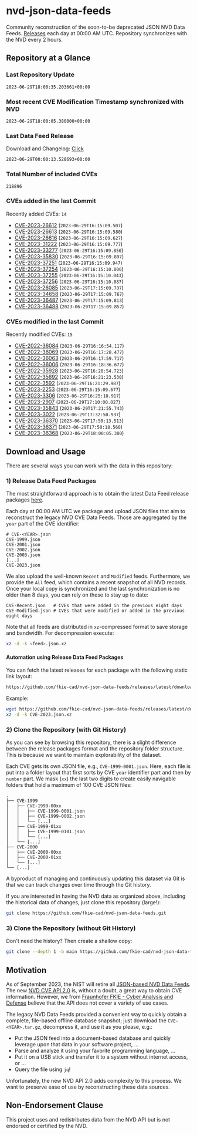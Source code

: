 # nvd-json-data-feeds

Community reconstruction of the soon-to-be deprecated JSON NVD Data Feeds. 
[Releases](https://github.com/fkie-cad/nvd-json-data-feeds/releases/latest) each day at 00:00 AM UTC.
Repository synchronizes with the NVD every 2 hours.

## Repository at a Glance

### Last Repository Update

```plain
2023-06-29T18:00:35.203661+00:00
```

### Most recent CVE Modification Timestamp synchronized with NVD

```plain
2023-06-29T18:00:05.380000+00:00
```

### Last Data Feed Release

Download and Changelog: [Click](https://github.com/fkie-cad/nvd-json-data-feeds/releases/latest)

```plain
2023-06-29T00:00:13.528693+00:00
```

### Total Number of included CVEs

```plain
218896
```

### CVEs added in the last Commit

Recently added CVEs: `14`

* [CVE-2023-26612](CVE-2023/CVE-2023-266xx/CVE-2023-26612.json) (`2023-06-29T16:15:09.507`)
* [CVE-2023-26613](CVE-2023/CVE-2023-266xx/CVE-2023-26613.json) (`2023-06-29T16:15:09.580`)
* [CVE-2023-26616](CVE-2023/CVE-2023-266xx/CVE-2023-26616.json) (`2023-06-29T16:15:09.627`)
* [CVE-2023-31222](CVE-2023/CVE-2023-312xx/CVE-2023-31222.json) (`2023-06-29T16:15:09.777`)
* [CVE-2023-33277](CVE-2023/CVE-2023-332xx/CVE-2023-33277.json) (`2023-06-29T16:15:09.850`)
* [CVE-2023-35830](CVE-2023/CVE-2023-358xx/CVE-2023-35830.json) (`2023-06-29T16:15:09.897`)
* [CVE-2023-37251](CVE-2023/CVE-2023-372xx/CVE-2023-37251.json) (`2023-06-29T16:15:09.947`)
* [CVE-2023-37254](CVE-2023/CVE-2023-372xx/CVE-2023-37254.json) (`2023-06-29T16:15:10.000`)
* [CVE-2023-37255](CVE-2023/CVE-2023-372xx/CVE-2023-37255.json) (`2023-06-29T16:15:10.043`)
* [CVE-2023-37256](CVE-2023/CVE-2023-372xx/CVE-2023-37256.json) (`2023-06-29T16:15:10.087`)
* [CVE-2023-26085](CVE-2023/CVE-2023-260xx/CVE-2023-26085.json) (`2023-06-29T17:15:09.707`)
* [CVE-2023-34658](CVE-2023/CVE-2023-346xx/CVE-2023-34658.json) (`2023-06-29T17:15:09.767`)
* [CVE-2023-36487](CVE-2023/CVE-2023-364xx/CVE-2023-36487.json) (`2023-06-29T17:15:09.813`)
* [CVE-2023-36488](CVE-2023/CVE-2023-364xx/CVE-2023-36488.json) (`2023-06-29T17:15:09.857`)


### CVEs modified in the last Commit

Recently modified CVEs: `15`

* [CVE-2022-36084](CVE-2022/CVE-2022-360xx/CVE-2022-36084.json) (`2023-06-29T16:16:54.117`)
* [CVE-2022-36069](CVE-2022/CVE-2022-360xx/CVE-2022-36069.json) (`2023-06-29T16:17:28.477`)
* [CVE-2022-36063](CVE-2022/CVE-2022-360xx/CVE-2022-36063.json) (`2023-06-29T16:17:59.717`)
* [CVE-2022-36006](CVE-2022/CVE-2022-360xx/CVE-2022-36006.json) (`2023-06-29T16:18:36.677`)
* [CVE-2022-35928](CVE-2022/CVE-2022-359xx/CVE-2022-35928.json) (`2023-06-29T16:20:54.723`)
* [CVE-2022-35692](CVE-2022/CVE-2022-356xx/CVE-2022-35692.json) (`2023-06-29T16:21:23.530`)
* [CVE-2022-3592](CVE-2022/CVE-2022-35xx/CVE-2022-3592.json) (`2023-06-29T16:21:29.987`)
* [CVE-2023-2253](CVE-2023/CVE-2023-22xx/CVE-2023-2253.json) (`2023-06-29T16:15:09.677`)
* [CVE-2023-3306](CVE-2023/CVE-2023-33xx/CVE-2023-3306.json) (`2023-06-29T16:25:10.917`)
* [CVE-2023-2907](CVE-2023/CVE-2023-29xx/CVE-2023-2907.json) (`2023-06-29T17:10:00.027`)
* [CVE-2023-35843](CVE-2023/CVE-2023-358xx/CVE-2023-35843.json) (`2023-06-29T17:21:55.743`)
* [CVE-2023-3022](CVE-2023/CVE-2023-30xx/CVE-2023-3022.json) (`2023-06-29T17:32:50.937`)
* [CVE-2023-36370](CVE-2023/CVE-2023-363xx/CVE-2023-36370.json) (`2023-06-29T17:50:13.513`)
* [CVE-2023-36371](CVE-2023/CVE-2023-363xx/CVE-2023-36371.json) (`2023-06-29T17:50:18.560`)
* [CVE-2023-36368](CVE-2023/CVE-2023-363xx/CVE-2023-36368.json) (`2023-06-29T18:00:05.380`)


## Download and Usage

There are several ways you can work with the data in this repository:

### 1) Release Data Feed Packages

The most straightforward approach is to obtain the latest Data Feed release packages [here](https://github.com/fkie-cad/nvd-json-data-feeds/releases/latest).

Each day at 00:00 AM UTC we package and upload JSON files that aim to reconstruct the legacy NVD CVE Data Feeds.
Those are aggregated by the `year` part of the CVE identifier:

```
# CVE-<YEAR>.json
CVE-1999.json
CVE-2001.json
CVE-2002.json
CVE-2003.json
[...]
CVE-2023.json
```

We also upload the well-known `Recent` and `Modified` feeds.
Furthermore, we provide the `All` feed, which contains a recent snapshot of all NVD records.
Once your local copy is synchronized and the last synchronization is no older than 8 days, you can rely on these to stay up to date:

```plain
CVE-Recent.json   # CVEs that were added in the previous eight days
CVE-Modified.json # CVEs that were modified or added in the previous eight days
```

Note that all feeds are distributed in `xz`-compressed format to save storage and bandwidth.
For decompression execute:

```sh
xz -d -k <feed>.json.xz
```


#### Automation using Release Data Feed Packages

You can fetch the latest releases for each package with the following static link layout:

```sh
https://github.com/fkie-cad/nvd-json-data-feeds/releases/latest/download/CVE-<YEAR>.json.xz
```

Example:

```sh
wget https://github.com/fkie-cad/nvd-json-data-feeds/releases/latest/download/CVE-2023.json.xz
xz -d -k CVE-2023.json.xz
```

### 2) Clone the Repository (with Git History)

As you can see by browsing this repository, there is a slight difference between the release packages format and the repository folder structure.
This is because we want to maintain explorability of the dataset.

Each CVE gets its own JSON file, e.g., `CVE-1999-0001.json`.
Here, each file is put into a folder layout that first sorts by CVE `year` identifier part and then by `number` part.
We mask (`xx`) the last two digits to create easily navigable folders that hold a maximum of 100 CVE JSON files:

```plain
.
├── CVE-1999
│   ├── CVE-1999-00xx
│   │   ├── CVE-1999-0001.json
│   │   ├── CVE-1999-0002.json
│   │   └── [...]
│   ├── CVE-1999-01xx
│   │   ├── CVE-1999-0101.json
│   │   └── [...]
│   └── [...]
├── CVE-2000
│   ├── CVE-2000-00xx
│   ├── CVE-2000-01xx
│   └── [...]
└── [...]
```

A byproduct of managing and continuously updating this dataset via Git is that we can track changes over time through the Git history.

If you are interested in having the NVD data as organized above, including the historical data of changes, just clone this repository (large!):

```sh
git clone https://github.com/fkie-cad/nvd-json-data-feeds.git
```

### 3) Clone the Repository (without Git History)

Don't need the history? Then create a shallow copy:

```sh
git clone --depth 1 -b main https://github.com/fkie-cad/nvd-json-data-feeds.git
```

## Motivation

As of September 2023, the NIST will retire all [JSON-based NVD Data Feeds](https://nvd.nist.gov/vuln/data-feeds#divRetirementBanner-1).
The new [NVD CVE API 2.0](https://nvd.nist.gov/developers/vulnerabilities) is, without a doubt, a great way to obtain CVE information.
However, we from [Fraunhofer FKIE - Cyber Analysis and Defense](https://www.fkie.fraunhofer.de/en/departments/cad.html) believe that the API does not cover a variety of use cases.

The legacy NVD Data Feeds provided a convenient way to quickly obtain a complete, file-based offline database snapshot; just download the `CVE-<YEAR>.tar.gz`, decompress it, and use it as you please, e.g.:

* Put the JSON feed into a document-based database and quickly leverage upon that data in your software project, ...
* Parse and analyze it using your favorite programming language, ...
* Put it on a USB stick and transfer it to a system without internet access, or ...
* Query the file using `jq`!

Unfortunately, the new NVD API 2.0 adds complexity to this process.
We want to preserve ease of use by reconstructing these data sources.

## Non-Endorsement Clause

This project uses and redistributes data from the NVD API but is not endorsed or certified by the NVD.